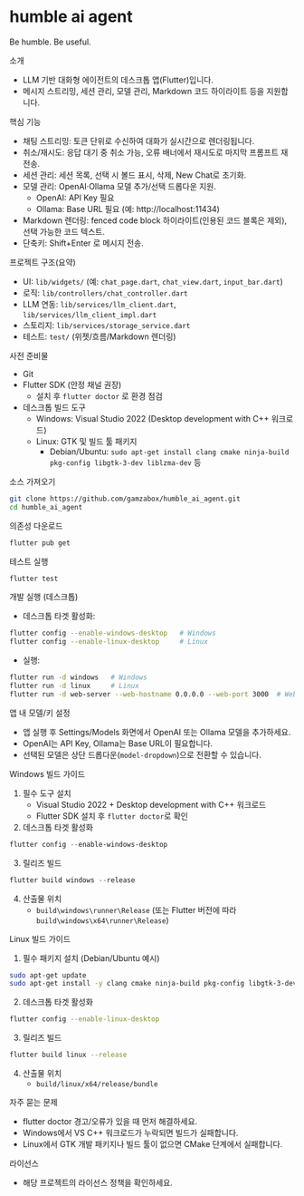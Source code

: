 # humble ai agent

Be humble. Be useful.

소개
- LLM 기반 대화형 에이전트의 데스크톱 앱(Flutter)입니다.
- 메시지 스트리밍, 세션 관리, 모델 관리, Markdown 코드 하이라이트 등을 지원합니다.

핵심 기능
- 채팅 스트리밍: 토큰 단위로 수신하여 대화가 실시간으로 렌더링됩니다.
- 취소/재시도: 응답 대기 중 취소 가능, 오류 배너에서 재시도로 마지막 프롬프트 재전송.
- 세션 관리: 세션 목록, 선택 시 볼드 표시, 삭제, New Chat로 초기화.
- 모델 관리: OpenAI·Ollama 모델 추가/선택 드롭다운 지원.
  - OpenAI: API Key 필요
  - Ollama: Base URL 필요 (예: http://localhost:11434)
- Markdown 렌더링: fenced code block 하이라이트(인용된 코드 블록은 제외), 선택 가능한 코드 텍스트.
- 단축키: Shift+Enter 로 메시지 전송.

프로젝트 구조(요약)
- UI: `lib/widgets/` (예: `chat_page.dart`, `chat_view.dart`, `input_bar.dart`)
- 로직: `lib/controllers/chat_controller.dart`
- LLM 연동: `lib/services/llm_client.dart`, `lib/services/llm_client_impl.dart`
- 스토리지: `lib/services/storage_service.dart`
- 테스트: `test/` (위젯/흐름/Markdown 렌더링)

사전 준비물
- Git
- Flutter SDK (안정 채널 권장)
  - 설치 후 `flutter doctor` 로 환경 점검
- 데스크톱 빌드 도구
  - Windows: Visual Studio 2022 (Desktop development with C++ 워크로드)
  - Linux: GTK 및 빌드 툴 패키지
    - Debian/Ubuntu: `sudo apt-get install clang cmake ninja-build pkg-config libgtk-3-dev liblzma-dev` 등

소스 가져오기
```bash
git clone https://github.com/gamzabox/humble_ai_agent.git
cd humble_ai_agent
```

의존성 다운로드
```bash
flutter pub get
```

테스트 실행
```bash
flutter test
```

개발 실행 (데스크톱)
- 데스크톱 타겟 활성화:
```bash
flutter config --enable-windows-desktop   # Windows
flutter config --enable-linux-desktop     # Linux
```
- 실행:
```bash
flutter run -d windows   # Windows
flutter run -d linux     # Linux
flutter run -d web-server --web-hostname 0.0.0.0 --web-port 3000  # Web
```

앱 내 모델/키 설정
- 앱 실행 후 Settings/Models 화면에서 OpenAI 또는 Ollama 모델을 추가하세요.
- OpenAI는 API Key, Ollama는 Base URL이 필요합니다.
- 선택된 모델은 상단 드롭다운(`model-dropdown`)으로 전환할 수 있습니다.

Windows 빌드 가이드
1) 필수 도구 설치
   - Visual Studio 2022 + Desktop development with C++ 워크로드
   - Flutter SDK 설치 후 `flutter doctor`로 확인
2) 데스크톱 타겟 활성화
```powershell
flutter config --enable-windows-desktop
```
3) 릴리즈 빌드
```powershell
flutter build windows --release
```
4) 산출물 위치
   - `build\windows\runner\Release` (또는 Flutter 버전에 따라 `build\windows\x64\runner\Release`)

Linux 빌드 가이드
1) 필수 패키지 설치 (Debian/Ubuntu 예시)
```bash
sudo apt-get update
sudo apt-get install -y clang cmake ninja-build pkg-config libgtk-3-dev liblzma-dev
```
2) 데스크톱 타겟 활성화
```bash
flutter config --enable-linux-desktop
```
3) 릴리즈 빌드
```bash
flutter build linux --release
```
4) 산출물 위치
   - `build/linux/x64/release/bundle`

자주 묻는 문제
- flutter doctor 경고/오류가 있을 때 먼저 해결하세요.
- Windows에서 VS C++ 워크로드가 누락되면 빌드가 실패합니다.
- Linux에서 GTK 개발 패키지나 빌드 툴이 없으면 CMake 단계에서 실패합니다.

라이선스
- 해당 프로젝트의 라이선스 정책을 확인하세요.
